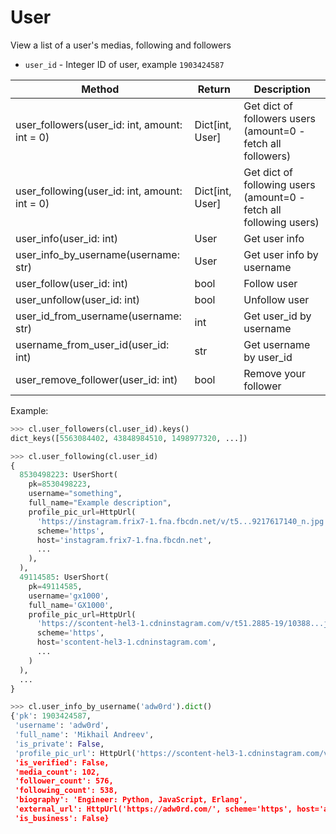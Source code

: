 # User

View a list of a user's medias, following and followers

* `user_id` - Integer ID of user, example `1903424587`

| Method                                             | Return              | Description
| -------------------------------------------------- | ------------------- | ------------------------------------------------------------------
| user_followers(user_id: int, amount: int = 0)      | Dict\[int, User]    | Get dict of followers users (amount=0 - fetch all followers)
| user_following(user_id: int, amount: int = 0)      | Dict\[int, User]    | Get dict of following users (amount=0 - fetch all following users)
| user_info(user_id: int)                            | User                | Get user info
| user_info_by_username(username: str)               | User                | Get user info by username
| user_follow(user_id: int)                          | bool                | Follow user
| user_unfollow(user_id: int)                        | bool                | Unfollow user
| user_id_from_username(username: str)               | int                 | Get user_id by username
| username_from_user_id(user_id: int)                | str                 | Get username by user_id
| user_remove_follower(user_id: int)                 | bool                | Remove your follower

Example:

``` python
>>> cl.user_followers(cl.user_id).keys()
dict_keys([5563084402, 43848984510, 1498977320, ...])

>>> cl.user_following(cl.user_id)
{
  8530498223: UserShort(
    pk=8530498223,
    username="something",
    full_name="Example description",
    profile_pic_url=HttpUrl(
      'https://instagram.frix7-1.fna.fbcdn.net/v/t5...9217617140_n.jpg',
      scheme='https',
      host='instagram.frix7-1.fna.fbcdn.net',
      ...
    ),
  ),
  49114585: UserShort(
    pk=49114585,
    username='gx1000',
    full_name='GX1000',
    profile_pic_url=HttpUrl(
      'https://scontent-hel3-1.cdninstagram.com/v/t51.2885-19/10388...jpg',
      scheme='https',
      host='scontent-hel3-1.cdninstagram.com',
      ...
    )
  ),
  ...
}

>>> cl.user_info_by_username('adw0rd').dict()
{'pk': 1903424587,
 'username': 'adw0rd',
 'full_name': 'Mikhail Andreev',
 'is_private': False,
 'profile_pic_url': HttpUrl('https://scontent-hel3-1.cdninstagram.com/v/t51.2885-19/s150x150/123884060_803537687159702_2508263208740189974_n.jpg?...', scheme='https', host='scontent-hel3-1.cdninstagram.com', tld='com', host_type='domain', ...'),
 'is_verified': False,
 'media_count': 102,
 'follower_count': 576,
 'following_count': 538,
 'biography': 'Engineer: Python, JavaScript, Erlang',
 'external_url': HttpUrl('https://adw0rd.com/', scheme='https', host='adw0rd.com', tld='com', host_type='domain', path='/'),
 'is_business': False}
 
```
